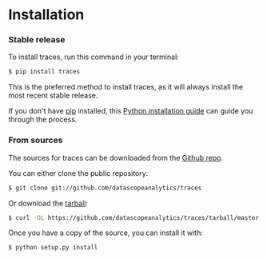 # Installation

### Stable release

To install traces, run this command in your terminal:

```bash
$ pip install traces
```

This is the preferred method to install traces, as it will always install the most recent stable release. 

If you don't have [pip](https://pip.pypa.io) installed, this [Python installation guide](http://docs.python-guide.org/en/latest/starting/installation/) can guide
you through the process.

### From sources

The sources for traces can be downloaded from the [Github repo](https://github.com/datascopeanalytics/traces).

You can either clone the public repository:

```bash
$ git clone git://github.com/datascopeanalytics/traces
```

Or download the [tarball](https://github.com/datascopeanalytics/traces/tarball/master):

```bash
$ curl -OL https://github.com/datascopeanalytics/traces/tarball/master
```

Once you have a copy of the source, you can install it with:

```bash
$ python setup.py install
```
